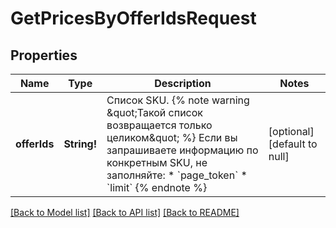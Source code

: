 # GetPricesByOfferIdsRequest

## Properties
Name | Type | Description | Notes
------------ | ------------- | ------------- | -------------
**offerIds** | **String!** | Список SKU.  {% note warning \&quot;Такой список возвращается только целиком\&quot; %}  Если вы запрашиваете информацию по конкретным SKU, не заполняйте:  * &#x60;page_token&#x60; * &#x60;limit&#x60;  {% endnote %}     | [optional] [default to null]

[[Back to Model list]](../README.md#documentation-for-models) [[Back to API list]](../README.md#documentation-for-api-endpoints) [[Back to README]](../README.md)


